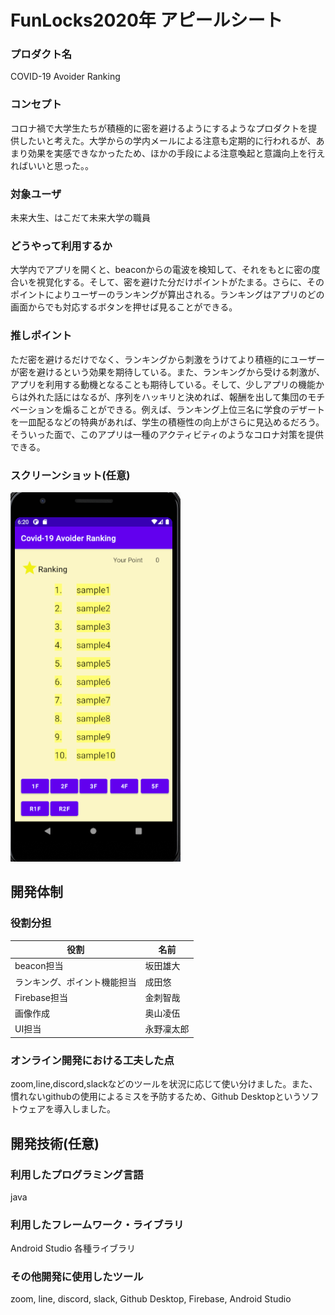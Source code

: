 # FunLocks2020年 アピールシート

### プロダクト名
COVID-19 Avoider Ranking

### コンセプト
コロナ禍で大学生たちが積極的に密を避けるようにするようなプロダクトを提供したいと考えた。大学からの学内メールによる注意も定期的に行われるが、あまり効果を実感できなかったため、ほかの手段による注意喚起と意識向上を行えればいいと思った。。

### 対象ユーザ
未来大生、はこだて未来大学の職員

### どうやって利用するか
大学内でアプリを開くと、beaconからの電波を検知して、それをもとに密の度合いを視覚化する。そして、密を避けた分だけポイントがたまる。さらに、そのポイントによりユーザーのランキングが算出される。ランキングはアプリのどの画面からでも対応するボタンを押せば見ることができる。

### 推しポイント
ただ密を避けるだけでなく、ランキングから刺激をうけてより積極的にユーザーが密を避けるという効果を期待している。また、ランキングから受ける刺激が、アプリを利用する動機となることも期待している。そして、少しアプリの機能からは外れた話にはなるが、序列をハッキリと決めれば、報酬を出して集団のモチベーションを煽ることができる。例えば、ランキング上位三名に学食のデザートを一皿配るなどの特典があれば、学生の積極性の向上がさらに見込めるだろう。そういった面で、このアプリは一種のアクティビティのようなコロナ対策を提供できる。

### スクリーンショット(任意)
![ランキング表示画面](img/ranking_ui.PNG)

## 開発体制
### 役割分担
|役割|名前
|--|--
beacon担当|坂田雄大
ランキング、ポイント機能担当|成田悠
Firebase担当|金刺智哉
画像作成|奥山凌伍
UI担当|永野凜太郎

### オンライン開発における工夫した点
zoom,line,discord,slackなどのツールを状況に応じて使い分けました。また、慣れないgithubの使用によるミスを予防するため、Github Desktopというソフトウェアを導入しました。

## 開発技術(任意)
### 利用したプログラミング言語
java

### 利用したフレームワーク・ライブラリ
Android Studio 各種ライブラリ

### その他開発に使用したツール
zoom, line, discord, slack, Github Desktop, Firebase, Android Studio
